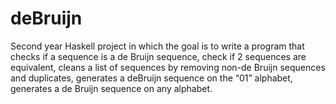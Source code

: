 # deBruijn

Second year Haskell project in which the goal is to write a program that checks if a sequence is a de Bruijn sequence, check if 2 sequences are equivalent, cleans a list of sequences by removing non-de Bruijn sequences and duplicates, generates a deBruijn sequence on the “01” alphabet,  generates a de Bruijn sequence on any alphabet.
